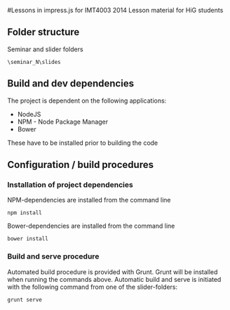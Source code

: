 #Lessons in impress.js for IMT4003 2014
Lesson material for HiG students

## Folder structure
Seminar and slider folders
```
\seminar_N\slides
```




## Build and dev dependencies
The project is dependent on the following applications:
* NodeJS
* NPM - Node Package Manager
* Bower

These have to be installed prior to building the code

## Configuration / build procedures

### Installation of project dependencies


NPM-dependencies are installed from the command line
```
npm install
````


Bower-dependencies are installed from the command line
```
bower install
```

### Build and serve procedure
Automated build procedure is provided with Grunt. Grunt will be installed when running the commands above.
Automatic build and serve is initiated with the following command from one of the slider-folders:
```
grunt serve
```
